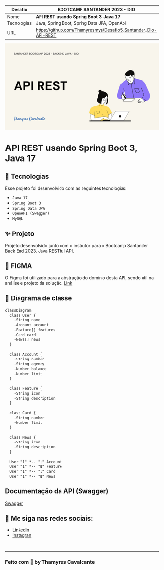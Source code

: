 
| Desafio | BOOTCAMP SANTANDER 2023 - DIO  |
| -------------  |--------------------------------|
| Nome        | **API REST usando Spring Boot 3, Java 17**  
| Tecnologias | Java, Spring Boot, Spring Data JPA, OpenApi            
| URL         | https://github.com/Thamyresmya/Desafio5_Santander_Dio-API-REST


![](geral/Capa.jpg)


# API REST usando Spring Boot 3, Java 17


## 🚀 Tecnologias

Esse projeto foi desenvolvido com as seguintes tecnologias:

- `Java 17`
- `Spring Boot 3`
- `Spring Data JPA`
- `OpenAPI (Swagger)`
- `MySQL`

## ✨ Projeto
Projeto desenvolvido junto com o instrutor para o Bootcamp Santander Back End 2023. Java RESTful API.


## 🎯 FIGMA

O Figma foi utilizado para a abstração do domínio desta API, sendo útil na análise e projeto da solução.
[Link](https://www.figma.com/file/0ZsjwjsYlYd3timxqMWlbj/SANTANDER---Projeto-Web%2FMobile?type=design&node-id=1421%3A432&mode=design&t=6dPQuerScEQH0zAn-1)

## 💫 Diagrama de classe
```mermaid
classDiagram
  class User {
    -String name
    -Account account
    -Feature[] features
    -Card card
    -News[] news
  }

  class Account {
    -String number
    -String agency
    -Number balance
    -Number limit
  }

  class Feature {
    -String icon
    -String description
  }

  class Card {
    -String number
    -Number limit
  }

  class News {
    -String icon
    -String description
  }

  User "1" *-- "1" Account
  User "1" *-- "N" Feature
  User "1" *-- "1" Card
  User "1" *-- "N" News
```

## Documentação da API (Swagger)

[Swagger](http://localhost:8080/swagger-ui/index.html) 




## 🔗 Me siga nas redes sociais:
- [Linkedin](https://www.linkedin.com/in/thamyrescavalcante/)
- [Instagran](https://www.instagram.com/thamyres__cavalcante/)

<br>

---

### Feito com 💜 by Thamyres Cavalcante